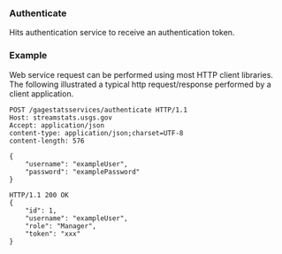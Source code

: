 ### Authenticate
Hits authentication service to receive an authentication token.

### Example
Web service request can be performed using most HTTP client libraries. The following illustrated a typical http request/response performed by a client application.

```
POST /gagestatsservices/authenticate HTTP/1.1
Host: streamstats.usgs.gov
Accept: application/json
content-type: application/json;charset=UTF-8
content-length: 576

{
    "username": "exampleUser",
    "password": "examplePassword"
}
```

```
HTTP/1.1 200 OK
{
    "id": 1,
    "username": "exampleUser",
    "role": "Manager",
    "token": "xxx"
}